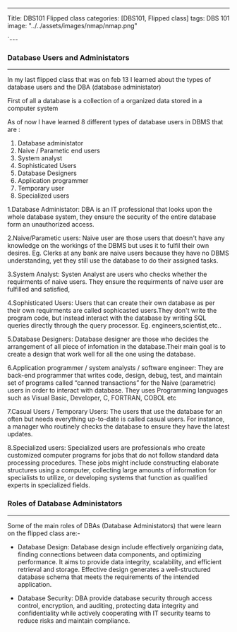 ---
Title: DBS101 Flipped class 
categories: [DBS101, Flipped class]
tags: DBS 101
image: "../../assets/images/nmap/nmap.png"

`---
### Database Users and Administators
----
In my last flipped class that was on feb 13  I learned about the types of database users and the DBA (database administator)  

First of all a database is a collection of a organized data stored in a computer system

As of now I have learned 8 different types of database users in DBMS that are :

1. Database administator
2. Naive / Parametic end users
3. System analyst
4. Sophisticated Users
5. Database Designers
6. Application programmer 
7. Temporary user 
8. Specialized users 

1.Database Administator:
DBA is an IT professional that looks upon the whole database system, they ensure the security of the entire database form an unauthorized access.

2.Naive/Parametic users:
Naive user are those users that doesn't have any knowledge on the workings of the DBMS but uses it to fulfil their own desires.
Eg. Clerks at any bank are naive users because they have no DBMS understanding, yet they still use the database to do their assigned tasks.

3.System Analyst:
Systen Analyst are users who checks whether the requirments of naive users. They ensure the requirments of naive user are fulfilled and satisfied,

4.Sophisticated Users:
Users that can create their own database as per their own requirments are called sophicasted users.They don't write the program code, but instead interact with the database by writing SQL queries directly through the query processor.
Eg. engineers,scientist,etc..

5.Database Designers:
Database designer are those who decides the arrangement of all piece of infomation in the database.Their main goal is to create a design that work well for all the one using the database.

6.Application programmer / system analysts / software engineer:
They are back-end programmer that writes code, design, debug, test, and maintain set of programs called “canned transactions” for the Naive (parametric) users in order to interact with database. They uses Programming languages such as Visual Basic, Developer, C, FORTRAN, COBOL etc

7.Casual Users / Temporary Users:
The users that use the database for an often but needs everything up-to-date is called casual users. For instance, a manager who routinely checks the database to ensure they have the latest updates.

8.Specialized users: 
Specialized users are professionals who create customized computer programs for jobs that do not follow standard data processing procedures. These jobs might include constructing elaborate structures using a computer, collecting large amounts of information for specialists to utilize, or developing systems that function as qualified experts in specialized fields.

### Roles of Database Administators
----
Some of the main roles of DBAs (Database Administators) that were learn on the flipped class are:-
- Database Design: Database design include effectively organizing data, finding connections between data components, and optimizing performance. It aims to provide data integrity, scalability, and efficient retrieval and storage. Effective design generates a well-structured database schema that meets the requirements of the intended application.

- Database Security: DBA provide database security through access control, encryption, and auditing, protecting data integrity and confidentiality while actively cooperating with IT security teams to reduce risks and maintain compliance.
